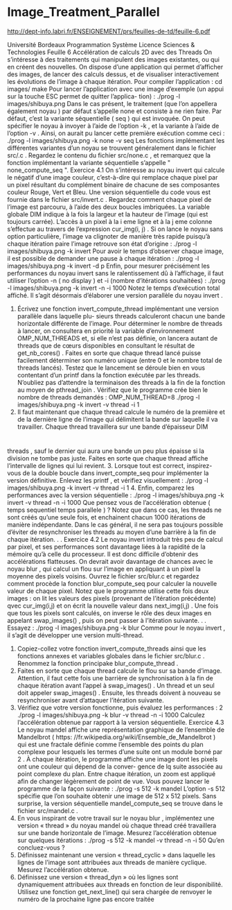 # Image_Treatment_Parallel
http://dept-info.labri.fr/ENSEIGNEMENT/prs/feuilles-de-td/feuille-6.pdf


Université Bordeaux
Programmation Système
Licence Sciences & Technologies
Feuille 6
Accélération de calculs 2D avec des Threads
On s’intéresse à des traitements qui manipulent des images existantes, ou qui en créent des nouvelles.
On dispose d’une application qui permet d’afficher des images, de lancer des calculs dessus, et de visualiser
interactivement les évolutions de l’image à chaque itération.
Pour compiler l’application :
cd images/
make
Pour lancer l’application avec une image d’exemple (un appui sur la touche
ESC
permet de quitter l’applica-
tion) :
./prog -l images/shibuya.png
Dans le cas présent, le traitement (que l’on appellera également
noyau
) par défaut s’appelle
none
et consiste
à ne rien faire. Par défaut, c’est la variante séquentielle (
seq
) qui est invoquée.
On peut spécifier le noyau à invoyer à l’aide de l’option
-k
, et la variante à l’aide de l’option
-v
. Ainsi, on
aurait pu lancer cette première exécution comme ceci :
./prog -l images/shibuya.png -k none -v seq
Les fonctions implémentant les différentes variantes d’un noyau se trouvent généralement dans le fichier
src/<noyau>.c
. Regardez le contenu du fichier
src/none.c
, et remarquez que la fonction implémentant la
variante séquentielle s’appelle "
none_compute_seq
".
Exercice 4.1
On s’intéresse au noyau
invert
qui calcule le négatif d’une image couleur, c’est-à-dire qui
remplace chaque pixel par un pixel résultant du complément binaire de chacune de ses composantes couleur
Rouge, Vert et Bleu.
Une version séquentielle du code vous est fournie dans le fichier
src/invert.c
. Regardez comment chaque
pixel de l’image est parcouru, à l’aide des deux boucles imbriquées. La variable globale
DIM
indique à la fois
la largeur et la hauteur de l’image (qui est toujours carrée). L’accès à un pixel à la
i
eme
ligne et à la
j
eme
colonne s’effectue au travers de l’expression
cur_img(i, j)
.
Si on lance le noyau sans option particulière, l’image va clignoter de manière très rapide puisqu’à chaque
itération paire l’image retrouve son état d’origine :
./prog -l images/shibuya.png -k invert
Pour avoir le temps d’observer chaque image, il est possible de demander une pause à chaque itération :
./prog -l images/shibuya.png -k invert -d p
Enfin, pour mesurer précisément les performances du noyau
invert
sans le ralentissement dû à l’affichage,
il faut utiliser l’option
-n
(
no display
) et
-i <nb>
(nombre d’itérations souhaitées) :
./prog -l images/shibuya.png -k invert -n -i 1000
Notez le temps d’exécution total affiché.
Il s’agit désormais d’élaborer une version parallèle du noyau
invert
.
1. Écrivez une fonction
invert_compute_thread
implémentant une version parallèle dans laquelle plu-
sieurs threads calculeront chacun une bande horizontale différente de l’image.
Pour déterminer le nombre de threads à lancer, on consultera en priorité la variable d’environnement
OMP_NUM_THREADS
et, si elle n’est pas définie, on lancera autant de threads que de cœurs disponibles en
consultant le résultat de
get_nb_cores()
. Faites en sorte que chaque thread lancé puisse facilement
déterminer son numéro unique (entre
0
et le nombre total de threads lancés). Testez que le lancement
se déroule bien en vous contentant d’un
printf
dans la fonction exécutée par les threads. N’oubliez
pas d’attendre la terminaison des threads à la fin de la fonction au moyen de
pthread_join
.
Vérifiez que le programme crée bien le nombre de threads demandés :
OMP_NUM_THREAD=8 ./prog -l images/shibuya.png -k invert -v thread -i 1
2. Il faut maintenant que chaque thread calcule le numéro de la première et de la dernière ligne de
l’image qui délimitent la bande sur laquelle il va travailler. Chaque thread travaillera sur une bande
d’épaisseur
DIM
#
threads
, sauf le dernier qui aura une bande un peu plus épaisse si la division ne tombe
pas juste. Faites en sorte que chaque thread affiche l’intervalle de lignes qui lui revient.
3. Lorsque tout est correct, inspirez-vous de la double boucle dans
invert_compte_seq
pour implémenter
la version définitive. Enlevez les
printf
, et vérifiez visuellement :
./prog -l images/shibuya.png -k invert -v thread -i 1
4. Enfin, comparez les performances avec la version séquentielle :
./prog -l images/shibuya.png -k invert -v thread -n -i 1000
Que pensez vous de l’accélération obtenue (
temps sequentiel
temps parallele
) ?
Notez que dans ce cas, les threads ne sont créés qu’une seule fois, et enchainent chacun
1000
itérations de
manière indépendante. Dans le cas général, il ne sera pas toujours possible d’éviter de resynchroniser les
threads au moyen d’une barrière à la fin de chaque itération. . .
Exercice 4.2
Le noyau
invert
introduit très peu de calcul par pixel, et ses performances sont davantage
liées à la rapidité de la mémoire qu’à celle du processeur. Il est donc difficile d’obtenir des accélérations
flatteuses.
On devrait avoir davantage de chances avec le noyau
blur
, qui calcul un flou sur l’image en appliquant à un
pixel la moyenne des pixels voisins. Ouvrez le fichier
src/blur.c
et regardez comment procède la fonction
blur_compute_seq
pour calculer la nouvelle valeur de chaque pixel. Notez que le programme utilise cette
fois deux images : on lit les valeurs des pixels (provenant de l’itération précédente) qvec
cur_img(i,j)
et
on écrit la nouvelle valeur dans
next_img(i,j)
. Une fois que tous les pixels sont calculés, on inverse le rôle
des deux images en appelant
swap_images()
, puis on peut passer à l’itération suivante. . .
Essayez :
./prog -l images/shibuya.png -k blur
Comme pour le noyau
invert
, il s’agit de développer une version multi-thread.
1. Copiez-collez votre fonction
invert_compute_threads
ainsi que les fonctions annexes et variables
globales dans le fichier
src/blur.c
. Renommez la fonction principake
blur_compute_thread
.
2. Faites en sorte que chaque thread calcule le flou sur sa bande d’image. Attention, il faut cette fois une
barrière de synchronisation à la fin de chaque itération
avant
l’appel à
swap_images()
. Un thread et
un seul doit appeler
swap_images()
. Ensuite, les threads doivent à nouveau se resynchroniser avant
d’attaquer l’itération suivante.
3. Vérifiez que votre version fonctionne, puis évaluez les performances :
2
./prog -l images/shibuya.png -k blur -v thread -n -i 1000
Calculez l’accélération obtenue par rapport à la version séquentielle.
Exercice 4.3
Le noyau
mandel
affiche une représentation graphique de l’ensemble de Mandelbrot (
https:
//fr.wikipedia.org/wiki/Ensemble_de_Mandelbrot
) qui est une fractale définie comme l’ensemble des
points du plan complexe pour lesquels les termes d’une suite ont un module borné par
2
.
À chaque itération, le programme affiche une image dont les pixels ont une couleur qui dépend de la conver-
gence de lq suite associée au point complexe du plan. Entre chaque itération, un zoom est appliqué afin de
changer légèrement de point de vue.
Vous pouvez lancer le programme de la façon suivante :
./prog -s 512 -k mandel
L’option
-s 512
spécifie que l’on souhaite obtenir une image de
512
x
512
pixels.
Sans surprise, la version séquentielle
mandel_compute_seq
se trouve dans le fichier
src/mandel.c
.
1. En vous inspirant de votre travail sur le noyau
blur
, implémentez une version «
thread
» du noyau
mandel
où chaque thread créé travaillera sur une bande horizontale de l’image.
Mesurez l’accélération obtenue sur quelques itérations :
./prog -s 512 -k mandel -v thread -n -i 50
Qu’en concluez-vous ?
2. Définissez maintenant une version «
thread_cyclic
» dans laquelle les lignes de l’image sont attribuées
aux threads de manière cyclique.
Mesurez l’accélération obtenue.
3. Définissez une version «
thread_dyn
» où les lignes sont dynamiquement attribuées aux threads en
fonction de leur disponibilité. Utilisez une fonction
get_next_line()
qui sera chargée de renvoyer le
numéro de la prochaine ligne pas encore traitée
